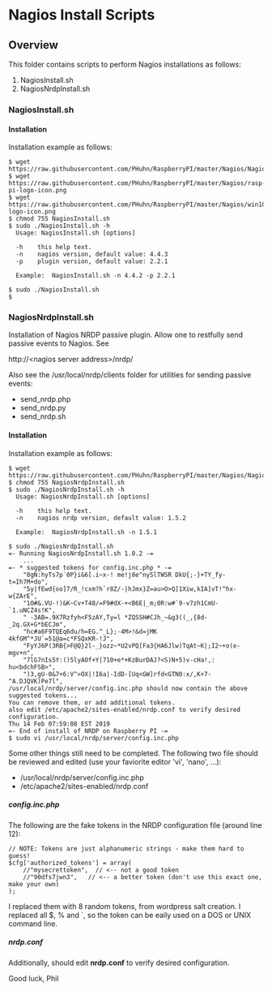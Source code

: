 # Nagios Install Scripts
## Overview

This folder contains scripts to perform Nagios installations as follows:
1. NagiosInstall.sh
1. NagiosNrdpInstall.sh

### NagiosInstall.sh

#### Installation
Installation example as follows:

```
$ wget https://raw.githubusercontent.com/PHuhn/RaspberryPI/master/Nagios/NagiosInstall.sh
$ wget https://raw.githubusercontent.com/PHuhn/RaspberryPI/master/Nagios/rasp-pi-logo-icon.png
$ wget https://raw.githubusercontent.com/PHuhn/RaspberryPI/master/Nagios/win10-logo-icon.png
$ chmod 755 NagiosInstall.sh
$ sudo ./NagiosInstall.sh -h
  Usage: NagiosInstall.sh [options]

  -h    this help text.
  -n    nagios version, default value: 4.4.3
  -p    plugin version, default value: 2.2.1

  Example:  NagiosInstall.sh -n 4.4.2 -p 2.2.1

$ sudo ./NagiosInstall.sh
$
```

### NagiosNrdpInstall.sh

Installation of Nagios NRDP passive plugin.  Allow one to restfully send passive events to Nagios.  See

http://&lt;nagios server address&gt;/nrdp/

Also see the /usr/local/nrdp/clients folder for utilities for sending passive events:

* send_nrdp.php
* send_nrdp.py
* send_nrdp.sh

#### Installation

Installation example as follows:

```
$ wget https://raw.githubusercontent.com/PHuhn/RaspberryPI/master/Nagios/NagiosNrdpInstall.sh
$ chmod 755 NagiosNrdpInstall.sh
$ sudo ./NagiosNrdpInstall.sh -h
  Usage: NagiosNrdpInstall.sh [options]

  -h    this help text.
  -n    nagios nrdp version, default value: 1.5.2

  Example:  NagiosNrdpInstall.sh -n 1.5.1

$ sudo ./NagiosNrdpInstall.sh
=- Running NagiosNrdpInstall.sh 1.0.2 -=
    ...
=- * suggested tokens for config.inc.php * -=
    "8gN:hyTs7p`0P}i&6[.i~x-! me!j8e^nySlTWSR DkU{;-}+TY_fy-t=Ih7M+do",
    "5y|fEwd{oo]7/R_!cxm?h`r8Z/-|hJmx}Z=au>O>Q]1Xiw,kIA]vT!^hx-w{ZArE",
    "1O#&.VU-!)&K~Cv+T48/=F9#dX-+<B6E|_m;0R:w#`9-v7zh1CmU-`1.uNCZ4s!K",
    " -3AB=.9X7Rzfyh<F5zAY,Ty=l *ZQSSH#CJh_~&g3((_,{8d-_2q.GX+G*bECJm",
    "hc#a6F9TQEq6du/h=EG.^_L};-4M>!&d=jMK 4kfGM^*JU`=51@a=c*FSQxKR-!J",
    "FyYJ6P(3RB{>F@Q}2l-_}ozz~*U2vPQ[Fa3{HA6Jlw)TqAt~K|;I2~+o(e-mgv+n",
    "7lG7nIs5Y:()5lyAOf+Y|710+e*+KzBurDAJ?<S)N+5)v-cHa!,: hu<bdchFSB>",
    ")3,gU-0&7+6:V^>OX|!I6a|-IdD-[Uq<GW]rfd<GTN0:x/,K+7-^A.DJQVK)Pe7l",
/usr/local/nrdp/server/config.inc.php should now contain the above suggested tokens...
You can remove them, or add additional tokens.
also edit /etc/apache2/sites-enabled/nrdp.conf to verify desired configuration.
Thu 14 Feb 07:59:08 EST 2019
=- End of install of NRDP on Raspberry PI -=
$ sudo vi /usr/local/nrdp/server/config.inc.php
```

Some other things still need to be completed.  The following two file should be reviewed and edited (use your faviorite editor 'vi', 'nano', ...):

* /usr/local/nrdp/server/config.inc.php
* /etc/apache2/sites-enabled/nrdp.conf

##### config.inc.php

The following are the fake tokens in the NRDP configuration file (around line 12):
```
// NOTE: Tokens are just alphanumeric strings - make them hard to guess!
$cfg['authorized_tokens'] = array(
    //"mysecrettoken",  // <-- not a good token
    //"90dfs7jwn3",   // <-- a better token (don't use this exact one, make your own)
);
```

I replaced them with 8 random tokens, from wordpress salt creation.  I replaced all $, % and `, so the token can be eaily used on a DOS or UNIX command line.

##### nrdp.conf

Additionally, should edit **nrdp.conf** to verify desired configuration.

Good luck, Phil
